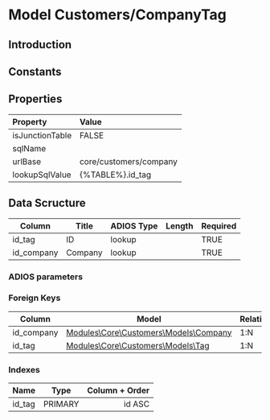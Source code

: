 # Model Customers/CompanyTag

## Introduction

## Constants

## Properties

| Property        | Value                  |
| :-------------- | :--------------------- |
| isJunctionTable | FALSE                  |
| sqlName         |                        |
| urlBase         | core/customers/company |
| lookupSqlValue  | {%TABLE%}.id_tag       |

## Data Scructure

| Column     | Title   | ADIOS Type | Length | Required |
| ---------- | ------- | ---------- | ------ | -------- |
| id_tag     | ID      | lookup     |        | TRUE     |
| id_company | Company | lookup     |        | TRUE     |

### ADIOS parameters

### Foreign Keys

| Column     | Model                                               | Relation | OnUpdate | OnDelete |
| ---------- | --------------------------------------------------- | -------- | -------- | -------- |
| id_company | [Modules\Core\Customers\Models\Company](Company.md) | 1:N      | Cascade  | Restrict |
| id_tag     | [Modules\Core\Customers\Models\Tag](Tag.md)         | 1:N      | Cascade  | Restrict |

### Indexes

| Name   |  Type   | Column + Order |
| :----- | :-----: | -------------: |
| id_tag | PRIMARY |         id ASC |
